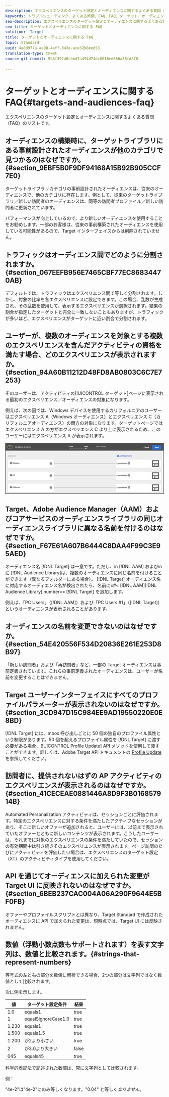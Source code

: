 ```yaml
---
description: エクスペリエンスのターゲット設定とオーディエンスに関するよくある質問（FAQ）のリストです。
keywords: トラブルシューティング、よくある質問、FAQ、FAQ、ターゲット、オーディエンス
seo-description: エクスペリエンスのターゲット設定とオーディエンスに関するよくある質問（FAQ）のリストです。
seo-title: ターゲットとオーディエンスに関する FAQ
solution: 'Target '
title: ターゲットとオーディエンスに関する FAQ
topic: Standard
uuid: 4a8d977a-aa98-4aff-843e-ace32b8eed53
translation-type: tm+mt
source-git-commit: 9b8f39240cbbd7a494d74dc0016ed666a58fd870

---
```



# ターゲットとオーディエンスに関する FAQ{#targets-and-audiences-faq}

エクスペリエンスのターゲット設定とオーディエンスに関するよくある質問（FAQ）のリストです。

## オーディエンスの構築時に、ターゲットライブラリにある事前設計されたオーディエンスが他のカテゴリで見つかるのはなぜですか。{#section_9EBF5B0F9DF94168A15B92B905CCF7E0}

ターゲットライブラリカテゴリの事前設計されたオーディエンスは、従来のオーディエンスで、他のカテゴリに存在します。例として、従来のターゲットライブラリ／新しい訪問者のオーディエンスは、同等の訪問者プロファイル／新しい訪問者に更新されています。

パフォーマンスが向上しているので、より新しいオーディエンスを使用することをお勧めします。一部のお客様は、従来の事前構築されたオーディエンスを使用している可能性があるので、Target インターフェイスからは削除されていません。

## トラフィックはオーディエンス間でどのように分割されますか。 {#section_067EEFB956E7465CBF77EC86834470AB}

デフォルトでは、トラフィックはエクスペリエンス間で等しく分割されます。しかし、対象の比率を各エクスペリエンスに設定できます。この場合、乱数が生成され、その乱数を使用して、表示するエクスペリエンスが選択されます。結果の割合が指定したターゲットと完全に一致しないこともありますが、トラフィックが多いほど、エクスペリエンスがターゲットに近い割合で分割されます。

## ユーザーが、複数のオーディエンスを対象とする複数のエクスペリエンスを含んだアクティビティの資格を満たす場合、どのエクスペリエンスが表示されますか。 {#section_94A60B11212D48FD8AB0803C6C7E7253}

そのユーザーは、アクティビティの[!UICONTROL ターゲット]ページに表示される最初のエクスペリエンス／オーディエンスの対象になります。

例えば、次の図では、Windows デバイスを使用するカリフォルニアのユーザーはエクスペリエンス A（Windows オーディエンス）とエクスペリエンス C（カリフォルニアオーディエンス）の両方の対象になります。ターゲットページではエクスペリエンス A の方がエクスペリエンス C より上に表示されるため、このユーザーにはエクスペリエンス A が表示されます。

![](assets/audiences_order.png)

## Target、Adobe Audience Manager（AAM）およびコアサービスのオーディエンスライブラリの同じオーディエンスライブラリに異なる名前を付けるのはなぜですか。{#section_F67E61A607B6444C8DAA4F99C3E95AED}

オーディエンス名 [!DNL Target] は一意です。ただし、in [!DNL AAM] およびinに [!DNL Audience Library]は、複数のオーディエンスに同じ名前を付けることができます（異なるフォルダーにある場合）。 [!DNL Target] オーディエンス名に対応するオーディエンス名が検出されたら、名前に«#&lt; [!DNL AAM][!DNL Audience Library] number&gt;» [!DNL Target] を追加します。

例えば、「PC Users」（[!DNL AAM]）および「PC Users #1」（[!DNL Target]）というオーディエンスが表示されることがあります。

## オーディエンスの名前を変更できないのはなぜですか。{#section_54E420556F534D20836E261E253D8B97}

「新しい訪問者」および「再訪問者」など、一部の Target オーディエンスは事前定義されています。これらの事前定義されたオーディエンスは、ユーザーが名前を変更することはできません。

## Target ユーザーインターフェイスにすべてのプロファイルパラメーターが表示されないのはなぜですか。 {#section_3CD947D15C984EE9AD19550220E0E8BD}

[!DNL Target] には、mbox 呼び出しごとに 50 個の独自のプロファイル属性という制限があります。50 個を超えるプロファイル属性を [!DNL Target] に渡す必要がある場合、[!UICONTROL Profile Update] API メソッドを使用して渡すことができます。詳しくは、Adobe Target API ドキュメントの [Profile Update](https://developers.adobetarget.com/api/#authentication-tokens) を参照してください。

## 訪問者に、提供されないはずの AP アクティビティのエクスペリエンスが表示されるのはなぜですか。{#section_41CECEAE0881446A8D9F3B016857914B}

Automated Personalization アクティビティは、セッションごとに評価されます。特定のエクスペリエンスに対する条件を満たしたアクティブなセッションがあり、そこに新しいオファーが追加されると、ユーザーには、以前まで表示されていたオファーとともに新しいコンテンツが表示されます。こうしたユーザーは、それまでに対象のエクスペリエンスの条件を満たしていたので、セッションの有効期間中は引き続きそのエクスペリエンスが表示されます。ページ訪問のたびにアクティビティを評価したい場合は、エクスペリエンスのターゲット設定（XT）のアクティビティタイプを使用してください。

## API を通じてオーディエンスに加えられた変更が Target UI に反映されないのはなぜですか。 {#section_6BEB237CAC004A06A290F9644E5BF0FB}

オファーやプロファイルスクリプトとは異なり、Target Standard で作成されたオーディエンスに API で加えられた変更は、現時点では、Target UI には反映されません。

## 数値（浮動小数点数もサポートされます）を表す文字列は、数値と比較されます。{#strings-that-represent-numbers}

等号式の左と右の部分を数値に解析できる場合、2つの部分は文字列ではなく数値として比較されます。

次に例を示します。

| 値 | ターゲット設定条件 | 結果 |
| --- | --- | --- |
| 1.0 | equals1 | true |
| 1 | equalSignoreCase1.0 | true |
| 1.230 | equals1 | true |
| 1.500 | equals1.5 | true |
| 1.200 | が2より小さい | true |
| 2 | が3.0より大きい | false |
| 045 | equals45 | true |

科学的表記法で記述された数値は、常に文字列として比較されます。

例：

&quot;4e-2&quot;は&quot;4e-2&quot;にのみ等しくなります。&quot;0.04&quot; と等しく*なりません*。